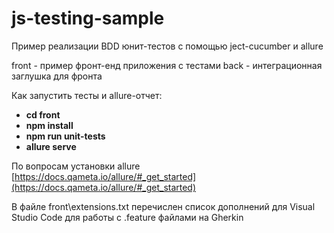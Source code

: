 
# js-testing-sample

Пример реализации BDD юнит-тестов с помощью ject-cucumber и allure

front - пример фронт-енд приложения с тестами
back - интеграционная заглушка для фронта

Как запустить тесты и allure-отчет:

 - **cd front**
 - **npm install**
 - **npm run unit-tests**
 - **allure serve**

По вопросам установки allure
[https://docs.qameta.io/allure/#_get_started](https://docs.qameta.io/allure/#_get_started)

В файле front\extensions.txt перечислен список дополнений для Visual Studio Code для работы с .feature файлами на Gherkin
